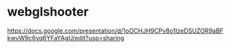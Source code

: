 # webglshooter

https://docs.google.com/presentation/d/1oOCHJH9CPv8o1IzeDSUZOR9aBFkwvW9c6vq6YFaYAgU/edit?usp=sharing
